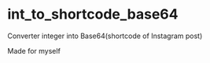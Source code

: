 # int_to_shortcode_base64
Converter integer into Base64(shortcode of Instagram post)

Made for myself
